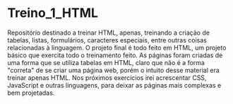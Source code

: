 # Treino_1_HTML
Repositório destinado a treinar HTML, apenas, treinando a criação de tabelas, listas, formulários, caracteres especiais, entre outras coisas relacionadas à linguagem.
O projeto final é todo feito em HTML, um projeto básico que exercita todo o treinamento feito. As páginas foram criadas de uma forma que se utiliza tabelas em HTML, claro que não é a forma "correta" de se criar uma página web, porém o intuito desse material era treinar apenas HTML. Nos próximos exercícios irei acrescentar CSS, JavaScript e outras linguagens, para deixar as páginas mais  complexas e bem projetadas.
